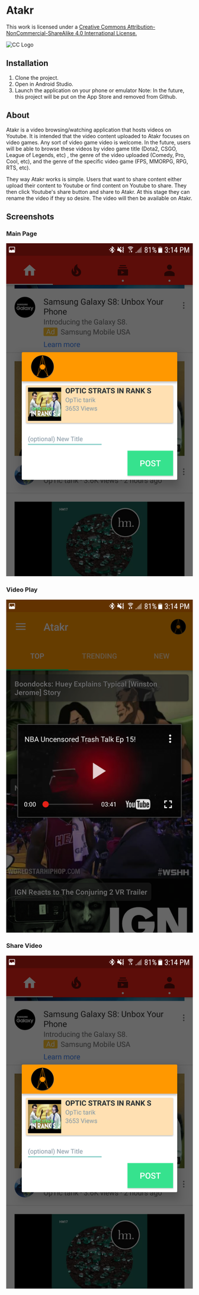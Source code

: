 # Atakr
This work is licensed under a [Creative Commons Attribution-NonCommercial-ShareAlike 4.0 International License.](https://creativecommons.org/licenses/by-nc-sa/4.0/legalcode)

![CC Logo](https://i.creativecommons.org/l/by-nc-sa/4.0/88x31.png)

## Installation
1. Clone the project.
2. Open in Android Studio.
3. Launch the application on your phone or emulator
Note: In the future, this project will be put on the App Store and removed from Github.

## About
Atakr is a video browsing/watching application that hosts videos on Youtube. It is intended that the video content uploaded to Atakr focuses on video games. Any sort of video game video is welcome. In the future, users will be able to browse these videos by video game title (Dota2, CSGO, League of Legends, etc) , the genre of the video uploaded (Comedy, Pro, Cool, etc), and the genre of the specific video game (FPS, MMORPG, RPG, RTS, etc).

They way Atakr works is simple. Users that want to share content either upload their content to Youtube or find content on Youtube to share. They then click Youtube's share button and share to Atakr. At this stage they can rename the video if they so desire. The video will then be available on Atakr.

## Screenshots

### Main Page
![MainPage](https://github.com/itsnotafake/AMain/blob/master/ShareVideo.png)

### Video Play
![VideoPlay](https://github.com/itsnotafake/AMain/blob/master/VideoPlay.png)

### Share Video
![ShareVideo](https://github.com/itsnotafake/AMain/blob/master/ShareVideo.png)
